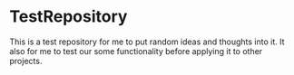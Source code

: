 # TestRepository
This is a test repository for me to put random ideas and thoughts into it. It also for me to test our some functionality before applying it to other projects.
